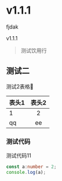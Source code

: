 # v1.1.1

fjdak

v1.1.1

> 测试饮用行
>

## 测试二

测试2表格🧚

表头1|表头2
--|:--:
1|2
qq|ee

### 测试代码

测试代码11

```ts
const a:number = 2;
console.log(a);
```